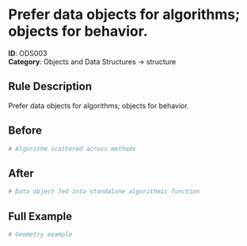 # Prefer data objects for algorithms; objects for behavior.

**ID**: ODS003  
**Category**: Objects and Data Structures → structure

## Rule Description
Prefer data objects for algorithms; objects for behavior.

## Before
```python
# Algorithm scattered across methods
```

## After  
```python
# Data object fed into standalone algorithmic function
```

## Full Example
```python
# Geometry example
```
